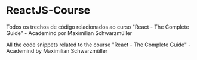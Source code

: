 # ReactJS-Course

Todos os trechos de código relacionados ao curso "React - The Complete Guide" - Academind por Maximilian Schwarzmüller

All the code snippets related to the course "React - The Complete Guide" - Academind by Maximilian Schwarzmüller
